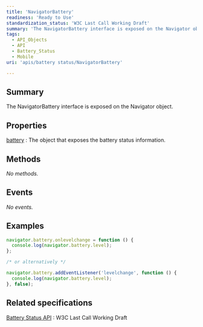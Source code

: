 ```yaml
---
title: 'NavigatorBattery'
readiness: 'Ready to Use'
standardization_status: 'W3C Last Call Working Draft'
summary: 'The NavigatorBattery interface is exposed on the Navigator object.'
tags:
  - API_Objects
  - API
  - Battery_Status
  - Mobile
uri: 'apis/battery status/NavigatorBattery'

---
```

## Summary

The NavigatorBattery interface is exposed on the Navigator object.

## Properties

[battery](/apis/battery_status/NavigatorBattery/battery)
:   The object that exposes the battery status information.

## Methods

*No methods.*

## Events

*No events.*

## Examples

``` js
navigator.battery.onlevelchange = function () {
  console.log(navigator.battery.level);
};

/* or alternatively */

navigator.battery.addEventListener('levelchange', function () {
  console.log(navigator.battery.level);
}, false);
```

## Related specifications

[Battery Status API](http://www.w3.org/TR/battery-status/)
:   W3C Last Call Working Draft

